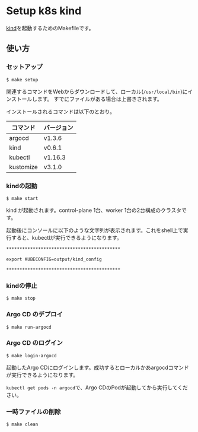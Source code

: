 # Setup k8s kind

[kind](https://kind.sigs.k8s.io/)を起動するためのMakefileです。

## 使い方

### セットアップ

```console
$ make setup
```

関連するコマンドをWebからダウンロードして、ローカル(`/usr/local/bin`)にインストールします。
すでにファイルがある場合は上書きされます。



インストールされるコマンドは以下のとおり。

| コマンド   | バージョン |
| --------- | ------- |
| argocd    | v1.3.6  |
| kind      | v0.6.1  |
| kubectl   | v1.16.3 |
| kustomize | v3.1.0  |

### kindの起動
```console
$ make start
```

kind が起動されます。control-plane 1台、worker 1台の2台構成のクラスタです。

起動後にコンソールに以下のような文字列が表示されます。これをshell上で実行すると、kubectlが実行できるようになります。

```
*******************************************

export KUBECONFIG=output/kind_config

*******************************************
```

### kindの停止

```console
$ make stop
```

### Argo CD のデプロイ

```console
$ make run-argocd
```

### Argo CD のログイン

```console
$ make login-argocd
```

起動したArgo CDにログインします。成功するとローカルかあargocdコマンドが実行できるようになります。

`kubectl get pods -n argocd`で、Argo CDのPodが起動してから実行してください。

### 一時ファイルの削除

```console
$ make clean
```
